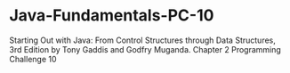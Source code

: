 # Java-Fundamentals-PC-10
Starting Out with Java: From Control Structures through Data Structures, 3rd Edition by Tony Gaddis and Godfry Muganda.  Chapter 2 Programming Challenge 10
